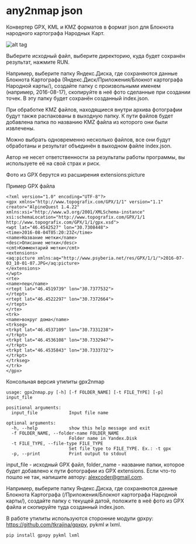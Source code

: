 # any2nmap json

Конвертер GPX, KML и KMZ форматов в формат json для Блокнота народного картографа Народных Карт.

![alt tag](https://github.com/Coder-ak/gpx2nmap/blob/master/gpx2nmapgui-screen.png?raw=true)

Выберите исходный файл, выберите директорию, куда будет сохранён результат, нажмите RUN.

Например, выберите папку Яндекс.Диска, где сохраняются данные Блокнота Картографа (Яндекс.Диск/Приложения/Блокнот картографа Народной карты/), создайте папку с произвольными именем (например, 2016-08-17), скопируйте в неё фото сделанные при создании точек. В эту папку будет сохранён созданный index.json.

При обработке KMZ файлов, находящиеся внутри архива фотографии будут также распакованы в выходную папку. К пути файлов будет добавлена папка по названию KMZ файла из которого они были извлечены.

Можно выбрать одновременно несколько файлов, все они будут обработаны и результат объединён в выходном файле index.json.

Автор не несет ответственности за результаты работы программы, вы используете её на свой страх и риск.

Фото из GPX берутся из расширения extensions:picture

Пример GPX файла
```
<?xml version="1.0" encoding="UTF-8"?>
<gpx xmlns="http://www.topografix.com/GPX/1/1" version="1.1" creator="AlpineQuest 1.4.22" xmlns:xsi="http://www.w3.org/2001/XMLSchema-instance" xsi:schemaLocation="http://www.topografix.com/GPX/1/1 http://www.topografix.com/GPX/1/1/gpx.xsd">
<wpt lat="46.4542527" lon="30.7308448">
<time>2016-08-04T05:20:23Z</time>
<name>Название метки</name>
<desc>Описание метки</desc>
<cmt>Комментарий метки</cmt>
<extensions>
<aq:picture xmlns:aq="http://www.psyberia.net/res/GPX/1/1/">2016-07-03_10-01-07.JPG</aq:picture>
</extensions>
</wpt>
<rte>
<name>пеш</name>
<rtept lat="46.4519739" lon="30.7377532">
</rtept>
<rtept lat="46.4522297" lon="30.7372664">
</rtept>
</rte>
<trk>
<name>вокруг дома</name>
<trkseg>
<trkpt lat="46.4537109" lon="30.7331238">
</trkpt>
<trkpt lat="46.4536108" lon="30.7332947">
</trkpt>
<trkpt lat="46.4535843" lon="30.7333732">
</trkpt>
</trkseg>
</trk>
</gpx>
```

Консольная версия утилиты gpx2nmap
```
usage: gpx2nmap.py [-h] [-f FOLDER_NAME] [-t FILE_TYPE] [-p] input_file

positional arguments:
  input_file            Input file name

optional arguments:
  -h, --help            show this help message and exit
  -f FOLDER_NAME, --folder-name FOLDER_NAME
                        Folder name in Yandex.Disk
  -t FILE_TYPE, --file-type FILE_TYPE
                        Set file type to FILE_TYPE. Ex.: -t gpx
  -p, --print           Print output to stdout
```
input_file - исходный GPX файл, folder_name - название папки, которое будет добавлено к пути фотографии из GPX extensions. Если что-то пошло не так, напишите автору: alexcoder@gmail.com.

Например, выберите папку Яндекс.Диска, где сохраняются данные Блокнота Картографа (/Приложения/Блокнот картографа Народной карты/), создайте папку с текущей датой, положите в неё фото из GPX файла и скопируйте туда созданный index.json.

В работе утилиты используются сторонние модули gpxpy: https://github.com/tkrajina/gpxpy, pykml и lxml.
```
pip install gpxpy pykml lxml
```

